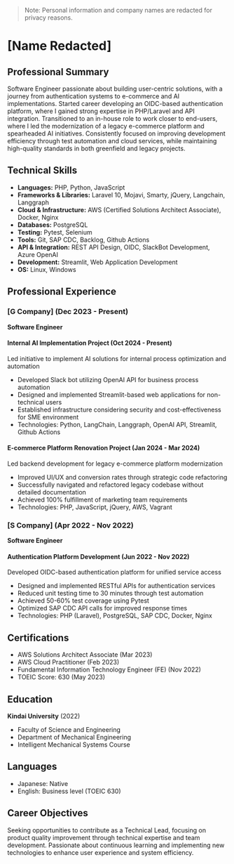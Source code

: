 > Note: Personal information and company names are redacted for privacy reasons.

# [Name Redacted]

## Professional Summary
Software Engineer passionate about building user-centric solutions, with a journey from authentication systems to e-commerce and AI implementations. Started career developing an OIDC-based authentication platform, where I gained strong expertise in PHP/Laravel and API integration. Transitioned to an in-house role to work closer to end-users, where I led the modernization of a legacy e-commerce platform and spearheaded AI initiatives. Consistently focused on improving development efficiency through test automation and cloud services, while maintaining high-quality standards in both greenfield and legacy projects.

## Technical Skills
- **Languages:** PHP, Python, JavaScript
- **Frameworks & Libraries:** Laravel 10, Mojavi, Smarty, jQuery, Langchain, Langgraph
- **Cloud & Infrastructure:** AWS (Certified Solutions Architect Associate), Docker, Nginx
- **Databases:** PostgreSQL
- **Testing:** Pytest, Selenium
- **Tools:** Git, SAP CDC, Backlog, Github Actions
- **API & Integration:** REST API Design, OIDC, SlackBot Development, Azure OpenAI
- **Development:** Streamlit, Web Application Development
- **OS:** Linux, Windows

## Professional Experience

### [G Company] (Dec 2023 - Present)
**Software Engineer**

#### Internal AI Implementation Project (Oct 2024 - Present)
Led initiative to implement AI solutions for internal process optimization and automation
- Developed Slack bot utilizing OpenAI API for business process automation
- Designed and implemented Streamlit-based web applications for non-technical users
- Established infrastructure considering security and cost-effectiveness for SME environment
- Technologies: Python, LangChain, Langgraph, OpenAI API, Streamlit, Github Actions

#### E-commerce Platform Renovation Project (Jan 2024 - Mar 2024)
Led backend development for legacy e-commerce platform modernization
- Improved UI/UX and conversion rates through strategic code refactoring
- Successfully navigated and refactored legacy codebase without detailed documentation
- Achieved 100% fulfillment of marketing team requirements
- Technologies: PHP, JavaScript, jQuery, AWS, Vagrant

### [S Company] (Apr 2022 - Nov 2022)
**Software Engineer**

#### Authentication Platform Development (Jun 2022 - Nov 2022)
Developed OIDC-based authentication platform for unified service access
- Designed and implemented RESTful APIs for authentication services
- Reduced unit testing time to 30 minutes through test automation
- Achieved 50-60% test coverage using Pytest
- Optimized SAP CDC API calls for improved response times
- Technologies: PHP (Laravel), PostgreSQL, SAP CDC, Docker, Nginx

## Certifications
- AWS Solutions Architect Associate (Mar 2023)
- AWS Cloud Practitioner (Feb 2023)
- Fundamental Information Technology Engineer (FE) (Nov 2022)
- TOEIC Score: 630 (May 2023)

## Education
**Kindai University** (2022)
- Faculty of Science and Engineering
- Department of Mechanical Engineering
- Intelligent Mechanical Systems Course

## Languages
- Japanese: Native
- English: Business level (TOEIC 630)

## Career Objectives
Seeking opportunities to contribute as a Technical Lead, focusing on product quality improvement through technical expertise and team development. Passionate about continuous learning and implementing new technologies to enhance user experience and system efficiency.
